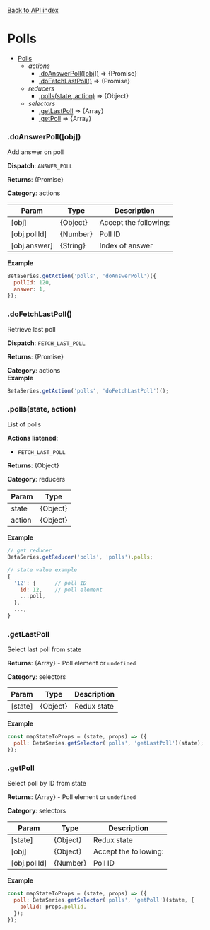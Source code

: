 [Back to API index](README.md)

# Polls

* [Polls](#module_Polls)
    * _actions_
        * [.doAnswerPoll([obj])](#module_Polls.doAnswerPoll) ⇒ {Promise}
        * [.doFetchLastPoll()](#module_Polls.doFetchLastPoll) ⇒ {Promise}
    * _reducers_
        * [.polls(state, action)](#module_Polls.polls) ⇒ {Object}
    * _selectors_
        * [.getLastPoll](#module_Polls.getLastPoll) ⇒ {Array}
        * [.getPoll](#module_Polls.getPoll) ⇒ {Array}

<a name="module_Polls.doAnswerPoll"></a>

### .doAnswerPoll([obj])

Add answer on poll

**Dispatch**: `ANSWER_POLL`

**Returns**: {Promise}

**Category**: actions  

| Param | Type | Description |
| --- | --- | --- |
| [obj] | {Object} | Accept the following: |
| [obj.pollId] | {Number} | Poll ID |
| [obj.answer] | {String} | Index of answer |

**Example**  

```js
BetaSeries.getAction('polls', 'doAnswerPoll')({
  pollId: 120,
  answer: 1,
});
```

<a name="module_Polls.doFetchLastPoll"></a>

### .doFetchLastPoll()

Retrieve last poll

**Dispatch**: `FETCH_LAST_POLL`

**Returns**: {Promise}

**Category**: actions  
**Example**  

```js
BetaSeries.getAction('polls', 'doFetchLastPoll')();
```

<a name="module_Polls.polls"></a>

### .polls(state, action)

List of polls

**Actions listened**:

 * `FETCH_LAST_POLL`

**Returns**: {Object}

**Category**: reducers  

| Param | Type |
| --- | --- |
| state | {Object} | 
| action | {Object} | 

**Example**  

```js
// get reducer
BetaSeries.getReducer('polls', 'polls').polls;

// state value example
{
  '12': {      // poll ID
    id: 12,    // poll element
    ...poll,
  },
  ...,
}
```

<a name="module_Polls.getLastPoll"></a>

### .getLastPoll

Select last poll from state

**Returns**: {Array} - Poll element or `undefined`

**Category**: selectors  

| Param | Type | Description |
| --- | --- | --- |
| [state] | {Object} | Redux state |

**Example**  

```js
const mapStateToProps = (state, props) => ({
  poll: BetaSeries.getSelector('polls', 'getLastPoll')(state);
});
```

<a name="module_Polls.getPoll"></a>

### .getPoll

Select poll by ID from state

**Returns**: {Array} - Poll element or `undefined`

**Category**: selectors  

| Param | Type | Description |
| --- | --- | --- |
| [state] | {Object} | Redux state |
| [obj] | {Object} | Accept the following: |
| [obj.pollId] | {Number} | Poll ID |

**Example**  

```js
const mapStateToProps = (state, props) => ({
  poll: BetaSeries.getSelector('polls', 'getPoll')(state, {
    pollId: props.pollId,
  });
});
```

